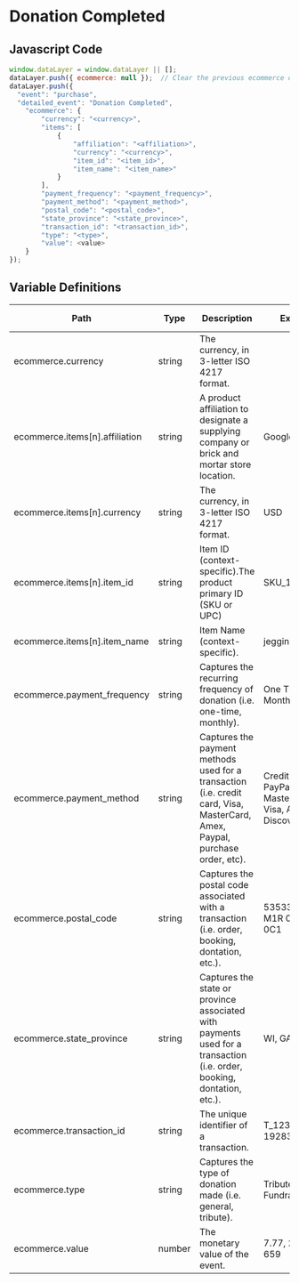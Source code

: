 # Donation Completed

### 

## Javascript Code
```js
window.dataLayer = window.dataLayer || [];
dataLayer.push({ ecommerce: null });  // Clear the previous ecommerce object.
dataLayer.push({
  "event": "purchase",
  "detailed_event": "Donation Completed",
    "ecommerce": {
        "currency": "<currency>",
        "items": [
            {
                "affiliation": "<affiliation>",
                "currency": "<currency>",
                "item_id": "<item_id>",
                "item_name": "<item_name>"
            }
        ],
        "payment_frequency": "<payment_frequency>",
        "payment_method": "<payment_method>",
        "postal_code": "<postal_code>",
        "state_province": "<state_province>",
        "transaction_id": "<transaction_id>",
        "type": "<type>",
        "value": <value>
    }
});
```

## Variable Definitions

|Path|Type|Description|Example|Pattern|Min Length|Max Length|Minimum|Maximum|Multiple Of|
| --- | --- | --- | --- | --- | --- | --- | --- | --- | --- |
|ecommerce.currency|string|The currency, in 3-letter ISO 4217 format.||||||||
|ecommerce.items[n].affiliation|string|A product affiliation to designate a supplying company or brick and mortar store location.|Google Store|||||||
|ecommerce.items[n].currency|string|The currency, in 3-letter ISO 4217 format.|USD|||||||
|ecommerce.items[n].item_id|string|Item ID \(context-specific\).The product primary ID \(SKU or UPC\)|SKU\_12345|||||||
|ecommerce.items[n].item_name|string|Item Name \(context-specific\).|jeggings|||||||
|ecommerce.payment_frequency|string|Captures the recurring frequency of donation \(i.e. one-time, monthly\).|One Time, Monthly|||||||
|ecommerce.payment_method|string|Captures the payment methods used for a transaction \(i.e. credit card, Visa, MasterCard, Amex, Paypal, purchase order, etc\).|Credit Card, PayPal, Mastercard, Visa, Amex, Discover|||||||
|ecommerce.postal_code|string|Captures the postal code associated with a transaction \(i.e. order, booking, dontation, etc.\).|53533, 30381, M1R 0E9, M3C 0C1|||||||
|ecommerce.state_province|string|Captures the state or province associated with payments used for a transaction \(i.e. order, booking, dontation, etc.\).|WI, GA, NB, ON|||||||
|ecommerce.transaction_id|string|The unique identifier of a transaction.|T\_12345, 19283j2nm9jdjs|^[a-zA-Z0-9]{6,20}$|6|20||||
|ecommerce.type|string|Captures the type of donation made \(i.e. general, tribute\).|Tribute, General, Fundraiser|||||||
|ecommerce.value|number|The monetary value of the event.|7.77, 239.55, 659|||||||




